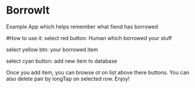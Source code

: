 # BorrowIt
Example App which helps remember what fiend has borrowed

#How to use it:
select red button: Human which borrowed your stuff

select yellow btn: your borrowed item

select cyan button: add new item to database

Once you add item, you can browse ot on list above there buttons.
You can also delete pair by longTap on selected row. 
Enjoy!
